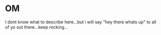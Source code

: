 OM
==

I dont know what to describe here...but i will say "hey there whats up" to all of yo out there...keep rocking...
